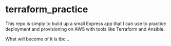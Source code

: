 # terraform_practice

This repo is simply to build up a small Express app that I can use to practice deployment and provisioning on AWS with tools like Terraform and Ansible.

What will become of it is tbc...